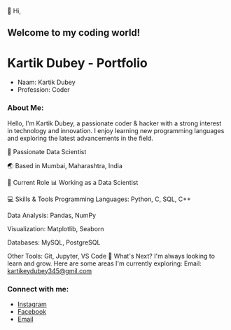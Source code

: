 👋 Hi,
## Welcome to my coding world!
# Kartik Dubey - Portfolio
* Naam: Kartik Dubey
* Profession: Coder
### About Me:
Hello, I'm Kartik Dubey, a passionate coder & hacker with a strong interest in technology and innovation.
I enjoy learning new programming languages and exploring the latest advancements in the field.

🧠 Passionate Data Scientist

🌏 Based in Mumbai, Maharashtra, India

💼 Current Role
📊 Working as a Data Scientist

💻 Skills & Tools
Programming Languages: Python, C, SQL, C++

Data Analysis: Pandas, NumPy

Visualization: Matplotlib, Seaborn

Databases: MySQL, PostgreSQL

Other Tools: Git, Jupyter, VS Code
🌱 What's Next?
I'm always looking to learn and grow. Here are some areas I'm currently exploring:
Email: kartikeydubey345@gmil.com
### Connect with me:
* [Instagram](https://instagram.com/kartikdubey_connect)
* [Facebook](https://www.facebook.com/1BZ8J8MbW4)
* [Email](mailto:kartidubey345@gmail.com)
